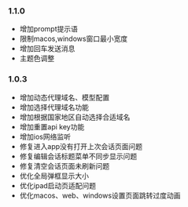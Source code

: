 ### 1.1.0
- 增加prompt提示语
- 限制macos,windows窗口最小宽度
- 增加回车发送消息
- 主题色调整

### 1.0.3
- 增加动态代理域名、模型配置
- 增加选择代理域名功能
- 增加根据国家地区自动选择合适域名
- 增加重置api key功能
- 增加ios网络监听
- 修复进入app没有打开上次会话页面问题
- 修复编辑会话标题菜单不同步显示问题
- 修复清空会话页面未刷新问题
- 优化全局弹框显示大小
- 优化ipad启动页适配问题
- 优化macos、web、windows设置页面跳转过度动画